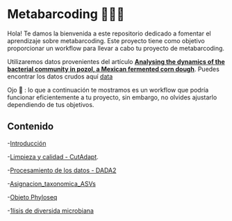 # Metabarcoding 🦠🕵️‍♀️

Hola! Te damos la bienvenida a este repositorio dedicado a fomentar el aprendizaje sobre metabarcoding. Este proyecto tiene como objetivo proporcionar un workflow para llevar a cabo tu proyecto de metabarcoding. 

Utilizaremos datos provenientes del artículo [**Analysing the dynamics of the bacterial community in pozol, a Mexican fermented corn dough**](https://www.microbiologyresearch.org/content/journal/micro/10.1099/mic.0.001355). Puedes encontrar los datos crudos aquí [data](https://github.com/RafaelLopez-Sanchez/pozol_shotgun)

 Ojo :eyes: : lo que a continuación te mostramos es un workflow que podría funcionar eficientemente a tu proyecto, sin embargo, no olvides ajustarlo dependiendo de tus objetivos.

## Contenido

-[Introducción](https://github.com/landalab0/metabarcoding/blob/main/Introducci%C3%B3n.md)

-[Limpieza y calidad - CutAdapt](https://github.com/landalab0/metabarcoding/blob/main/Limpieza%20y%20calidad%20%E2%80%93%20CutAdapt.md).

-[Procesamiento de los datos - DADA2 ](https://github.com/landalab0/metabarcoding/blob/main/Procesamiento%20de%20%20datos%20-%20DADA2.md)

-[Asignacion_taxonomica_ASVs](https://github.com/landalab0/metabarcoding/blob/main/Asignacion_taxonomica_ASVs.md)

-[Objeto Phyloseq](https://github.com/landalab0/metabarcoding/blob/main/Objeto_Phyloseq.md)

-[1lisis de diversida microbiana](https://github.com/landalab0/metabarcoding/blob/main/An%C3%A1lisis%20de%20diversidad%20microbiana.md)


